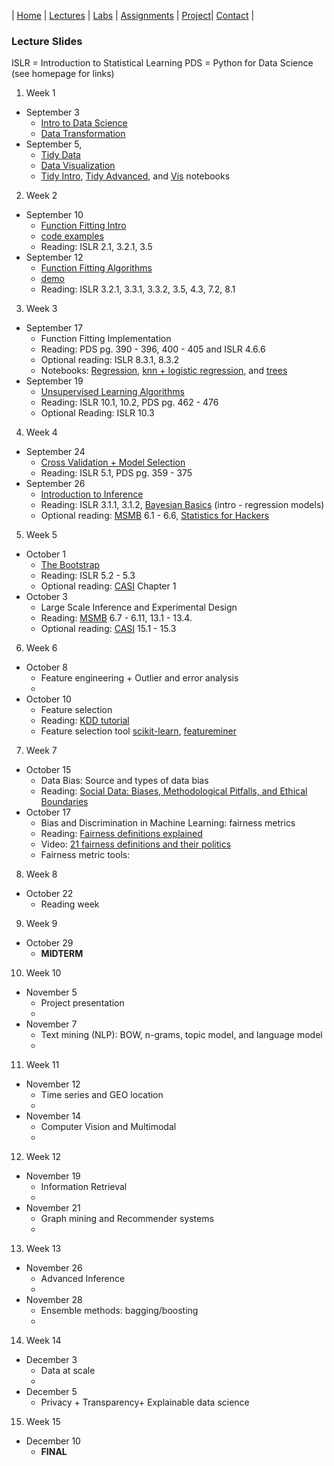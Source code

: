 | [Home](index.md) | [Lectures](lectures.md) | [Labs](labs.md) | [Assignments](assignments.md) | [Project](project.md)| [Contact](contact.md) |


### Lecture Slides

ISLR = Introduction to Statistical Learning
PDS = Python for Data Science
(see homepage for links)

1. Week 1
- September 3
  * [Intro to Data Science](lectures/Intro%20to%20data%20science.pdf)
  * [Data Transformation](lectures/data_transformations.pdf)
- September 5, 
  * [Tidy Data](lectures/tidy.pdf)
  * [Data Visualization](lectures/vis.pdf)
  * [Tidy Intro](lectures/pew.html), [Tidy Advanced](lectures/billboard.html), and
  [Vis](lectures/gapminder.html) notebooks

2. Week 2
- September 10
  * [Function Fitting Intro](https://observablehq.com/@krisrs1128/function-fitting)
  * [code examples](lectures/model_families_gallery.html)
  * Reading: ISLR 2.1, 3.2.1, 3.5
- September 12
  * [Function Fitting Algorithms](https://observablehq.com/@krisrs1128/function-fitting-crash-course)
  * [demo](https://observablehq.com/@krisrs1128/knn-bias-variance)
  * Reading: ISLR 3.2.1, 3.3.1, 3.3.2, 3.5, 4.3, 7.2, 8.1

3. Week 3
- September 17
  * Function Fitting Implementation
  * Reading: PDS pg. 390 - 396, 400 - 405 and ISLR 4.6.6
  * Optional reading: ISLR 8.3.1, 8.3.2
  * Notebooks: [Regression](https://colab.research.google.com/drive/1Ro8Jp975pBuW5DdljGmqXfMqSESFzfdY), [knn + logistic regression](https://colab.research.google.com/drive/1ZyUp1v7oaN8z0qk4Y-F_Dxz1TkBRFlNh), and [trees](https://colab.research.google.com/drive/1tv6npC_FnojKAo89zAHBWQColjYKQ-rd)
- September 19
  * [Unsupervised Learning Algorithms](https://observablehq.com/@krisrs1128/unsupervised-learning)
  * Reading: ISLR 10.1, 10.2, PDS pg. 462 - 476
  * Optional Reading: ISLR 10.3

4. Week 4
- September 24
  * [Cross Validation + Model Selection](https://observablehq.com/@krisrs1128/cross-validation-and-model-selection)
  * Reading: ISLR 5.1, PDS pg. 359 - 375
- September 26
  * [Introduction to Inference](https://observablehq.com/@krisrs1128/introduction-to-inference)
  * Reading: ISLR 3.1.1, 3.1.2, [Bayesian Basics](https://m-clark.github.io/bayesian-basics/) (intro - regression models)
  * Optional reading: [MSMB](http://web.stanford.edu/class/bios221/book/Chap-Testing.html) 6.1 - 6.6, [Statistics for Hackers](https://speakerdeck.com/jakevdp/statistics-for-hackers?slide=138)

5. Week 5
- October 1
  * [The Bootstrap](https://observablehq.com/@krisrs1128/the-bootstrap)
  * Reading: ISLR 5.2 - 5.3
  * Optional reading: [CASI](https://web.stanford.edu/~hastie/CASI_files/PDF/casi.pdf) Chapter 1
- October 3
  * Large Scale Inference and Experimental Design
  * Reading: [MSMB](http://web.stanford.edu/class/bios221/book/Chap-Testing.html) 6.7 - 6.11, 13.1 - 13.4. 
  * Optional reading: [CASI](https://web.stanford.edu/~hastie/CASI_files/PDF/casi.pdf) 15.1 - 15.3

6. Week 6
- October 8
  * Feature engineering + Outlier and error analysis
  *
- October 10
  * Feature selection 
  * Reading: [KDD tutorial](http://www.public.asu.edu/~jundongl/tutorial/KDD17/KDD17.pdf)
  * Feature selection tool [scikit-learn](https://scikit-learn.org/stable/modules/feature_selection.html), [featureminer](http://featureselection.asu.edu/featureminer.php)
  
7. Week 7
- October 15
  * Data Bias: Source and types of data bias
  * Reading: [Social Data: Biases, Methodological Pitfalls, and Ethical Boundaries](https://papers.ssrn.com/sol3/papers.cfm?abstract_id=2886526)
- October 17
  * Bias and Discrimination in Machine Learning: fairness metrics 
  * Reading: [Fairness definitions explained](http://fairware.cs.umass.edu/papers/Verma.pdf)
  * Video: [21 fairness definitions and their politics](https://youtu.be/jIXIuYdnyyk) 
  * Fairness metric tools: 
  
8. Week 8 
- October 22 
  * Reading week
  
9. Week 9
- October 29
  * **MIDTERM**

10. Week 10
- November 5
  * Project presentation
  *
- November 7
  * Text mining (NLP): BOW, n-grams, topic model, and language model
  *
  
11. Week 11
- November 12
  *  Time series and GEO location
  *
- November 14
  * Computer Vision and Multimodal
  *
  
12. Week 12
- November 19
  * Information Retrieval
  *
- November 21
  * Graph mining and Recommender systems
  *
  
13. Week 13
- November 26
  * Advanced Inference
  *
- November 28
  * Ensemble methods: bagging/boosting
  *
  
14. Week 14
- December 3
  * Data at scale
  *
- December 5
  * Privacy + Transparency+ Explainable data science

15. Week 15
- December 10
  * **FINAL**

